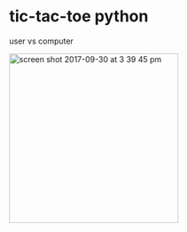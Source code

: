 # tic-tac-toe python
user vs computer

<img width="305" alt="screen shot 2017-09-30 at 3 39 45 pm" src="https://user-images.githubusercontent.com/32381448/31050123-aabbecc2-a5f6-11e7-9020-122cdfb3c37a.png">

